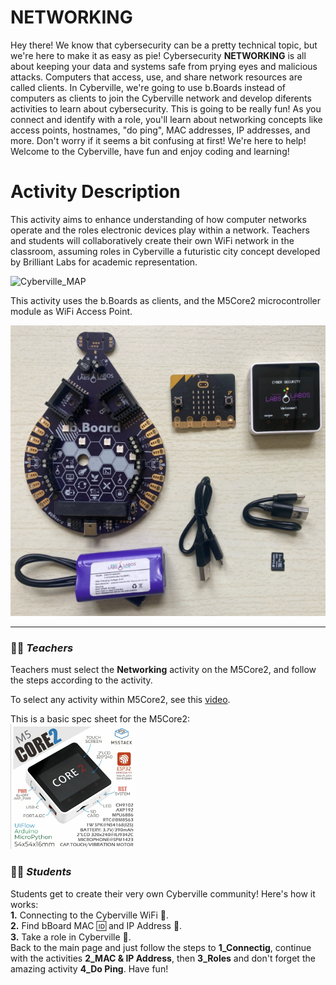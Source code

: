 # NETWORKING 

Hey there! We know that cybersecurity can be a pretty technical topic, but we're here to make it as easy as pie! Cybersecurity __NETWORKING__ is all about keeping your data and systems safe from prying eyes and malicious attacks. Computers that access, use, and share network resources are called clients. In Cyberville, we're going to use b.Boards instead of computers as clients to join the Cyberville network and develop diferents activities to learn about cybersecurity. This is going to be really fun! As you connect and identify with a role, you'll learn about networking concepts like access points, hostnames, "do ping", MAC addresses, IP addresses, and more. Don't worry if it seems a bit confusing at first! We're here to help! Welcome to the Cyberville, have fun and enjoy coding and learning!

# Activity Description
This activity aims to enhance understanding of how computer networks operate and the roles electronic devices play within a network. Teachers and students will collaboratively create their own WiFi network in the classroom, assuming roles in Cyberville a futuristic city concept developed by Brilliant Labs for academic representation.

![Cyberville_MAP](https://github.com/Brilliant-Labs/code.bl/blob/code_alpha/packaged/docs/static/mb/projects/bboard-tutorials-cyberville/Networking/Cyberville-EN.png?raw=true "Cyberville MAP")

This activity uses the b.Boards as clients, and the M5Core2 microcontroller module as WiFi Access Point.

![bbord-M5](https://github.com/Brilliant-Labs/code.bl/blob/code_alpha/packaged/docs/static/mb/projects/bboard-tutorials-cyberville/Networking/bbord-M5.png?raw=true "bbord-M5")

---

### 🧑‍🏫  __*Teachers*__
Teachers must select the __Networking__ activity on the M5Core2, and follow the steps according to the activity.

To select any activity within M5Core2, see this [video](https://www.canva.com/design/DAGJhm69_Mk/JdN1bb74mN-bKiclzST5Ag/watch?utm_content=DAGJhm69_Mk&utm_campaign=designshare&utm_medium=link&utm_source=editor).

This is a basic spec sheet for the M5Core2:  
<img src="https://github.com/Brilliant-Labs/code.bl/blob/code_alpha/packaged/docs/static/mb/projects/bboard-tutorials-cyberville/Networking/M5core2.png?raw=true" alt="M5core2" title="Spec sheet M5Core2" width="200" />

### 🧑‍🎓 __*Students*__
Students get to create their very own Cyberville community! Here's how it works:   
  __1.__ Connecting to the Cyberville WiFi 📳.  
  __2.__ Find bBoard MAC 🆔 and IP Address 📮.  
  __3.__ Take a role in Cyberville 👤.  
Back to the main page and just follow the steps to __1_Connectig__, continue with the activities __2_MAC & IP Address__, then __3_Roles__ and don't forget the amazing activity __4_Do Ping__. Have fun! 